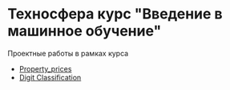 # Техносфера курс "Введение в машинное обучение"
Проектные работы в рамках курса 
* [Property_prices](https://github.com/TanasevichPS/TS_ML_2020/tree/main/Property_prices)
* [Digit Classification](https://github.com/TanasevichPS/TS_ML_2020/tree/main/Digit%20Classification%20(picture%20and%20sound))
